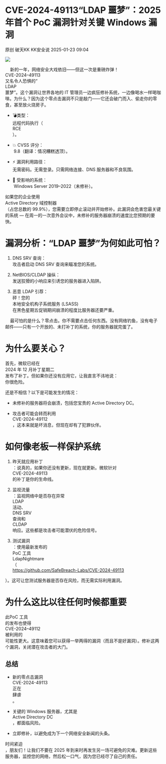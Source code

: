 #  CVE-2024-49113“LDAP 噩梦”：2025 年首个 PoC 漏洞针对关键 Windows 漏洞   
原创 破天KK  KK安全说   2025-01-23 09:04  
  
![](https://mmbiz.qpic.cn/mmbiz_png/niaMibh6Pic6RbbWYbZlAiad5Qsv1x1aZUobLYibYKX3bqF2JADFiaYeqejgWWzicNdibeHV4qGWFDn8JAPIicS4zce34jg/640?wx_fmt=png&from=appmsg "")  
  
    新的一年，网络安全大戏依旧——但这一次是重磅炸弹！  
CVE-2024–49113  
又名令人恐惧的“   
LDAP  
噩梦”。这个漏洞让世界各地的 IT 管理员一边疯狂修补系统，一边像喝水一样喝咖啡。为什么？因为这个零点击漏洞不只是敲门——它还会破门而入、偷走你的零食，甚至放火烧房子。  
- 💣类型：  
远程代码执行（  
RCE  
）。  
  
- 💥 CVSS 评分：  
 9.8（翻译：情况糟糕透顶）。  
  
- ⚡ 漏洞利用路径：  
无需密码。无需登录。只需网络连接、DNS 服务器和不良氛围。  
  
- 🎯 受影响的系统：  
 Windows Server 2019–2022（未修补）。  
  
如果您的企业使用  
Active Directory 域控制器  
（占您总数的 99.9%），您需要立即停止滚动并开始修补。此漏洞会危害您最关键的系统 — 在周一的一次意外会议中，未修补的服务器崩溃的速度比您预期的要快。  
# 漏洞分析：“LDAP 噩梦”为何如此可怕？  
1. DNS SRV 查询：  
攻击者启动 DNS SRV 查询来瞄准您的系统。  
  
1. NetBIOS/CLDAP 操纵：  
发送狡猾的小响应来引诱您的服务器进入陷阱。  
  
1. 恶意 LDAP 引荐：  
砰！您的  
本地安全机构子系统服务 (LSASS)  
在黑色星期五促销期间崩溃的程度比服务器还要严重。  
  
    最可怕的是什么？零点击。你不需要点击任何东西。没有网络钓鱼，没有电子邮件——只有一个开放的、未打补丁的系统，你的服务器就完蛋了。  
# 为什么要关心？  
  
首先，微软已经在  
2024 年 12 月补丁星期二  
发布了补丁。但如果你还没有应用它，让我直言不讳地说：  
你很危险。  
  
还是不相信？以下是可能发生的情况：  
- 未修补的服务器将会崩溃，包括您宝贵的 Active Directory DC。  
  
- 攻击者可能会转而利用  
CVE-2024-49112  
，这本来就是坏消息，但现在却有了犯罪伙伴。  
  
# 如何像老板一样保护系统  
1. 昨天就应用补丁  
：说真的，如果你还没有更新，现在就更新。微软针对  
CVE-2024-49113  
的补丁是你的生命线。  
  
1. 监视流量  
：监视网络中是否存在异常  
LDAP  
活动、  
DNS SRV  
查询和  
CLDAP  
响应。这些都是攻击者可能潜伏的危险信号。  
  
1. 测试漏洞  
：使用最新发布的  
PoC 工具  
LdapNightmare   
（  
https://github.com/SafeBreach-Labs/CVE-2024-49113  
  
）。这可让您测试服务器是否存在风险，而无需实际利用漏洞。  
  
# 为什么这比以往任何时候都重要  
  
  
此PoC 工具  
的发布也使得  
CVE-2024–49112  
被利用的  
可能性更大。这意味着您可以获得一举两得的漏洞（而且不是好漏洞）。修补这两个漏洞，关闭潜在攻击者的大门。  
## 总结  
- 新的零点击漏洞  
CVE-2024-49113  
正在  
肆虐  
。  
  
- 关键的 Windows 服务器，尤其是  
Active Directory DC  
，都面临风险。  
  
- 立即修补，以避免成为下一个网络安全新闻的头条。  
  
时间紧迫  
，朋友们！让我们不要在 2025 年到来时再发生另一场可避免的灾难。更新这些服务器，监控您的网络，然后松一口气，因为您已经尽了自己的责任。  
  
  

